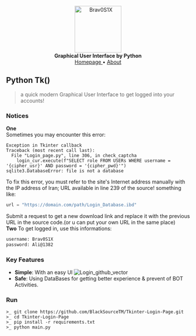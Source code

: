 <p align="center">
    <a href="github.address">
        <img src="https://github.com/BlackSourceTM/Tkinter-Login-Page/blob/main/default_bg.png" alt="Brav0S1X" width="128">
    </a>
    <br>
    <b>Graphical User Interface by Python</b>
    <br>
    <a href="https://github.com/BlackSourceTM/Tkinter-Login-Page">
        Homepage    
    </a>
    •
    <a href="https://bit.ly/Mr_kia">
            About
    </a>
</p>

## Python Tk()

> a quick modern Graphical User Interface to get logged into your accounts!

### Notices
**One**<br>
Sometimes you may encounter this error:
```text
Exception in Tkinter callback
Traceback (most recent call last):
  File "Login_page.py", line 306, in check_captcha
    login_cur.execute(f"SELECT role FROM USERs WHERE username = '{cipher_usr}' AND password = '{cipher_pwd}'")
sqlite3.DatabaseError: file is not a database
```
To fix this error, you must refer to the site's Internet address manually with the IP address of Iran; URL available in line 239 of the source! something like:
```Python
url = "https://domain.com/path/Login_Database.ibd"
```
Submit a request to get a new download link and replace it with the previous URL in the source code.(or u can put your own URL in the same place)<br>
**Two**
To get logged in, use this informations:
```bash
username: Brav0S1X
password: Ali@1382
```

### Key Features

- **Simple**: With an easy UI
![Login_github_vector](https://github.com/BlackSourceTM/Tkinter-Login-Page/assets/97563457/c220ea64-b4bf-4fe6-956d-6d2337531047)
- **Safe**: Using DataBases for getting better experience & prevent of BOT Activities.

### Run

```text
>_ git clone https://github.com/BlackSourceTM/Tkinter-Login-Page.git
>_ cd Tkinter-Login-Page
>_ pip install -r requirements.txt
>_ python main.py
```
